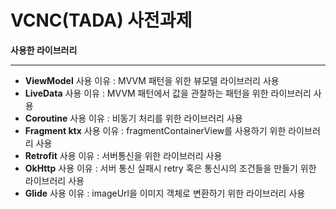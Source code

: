 # VCNC(TADA) 사전과제 

**사용한 라이브러리**

----------------------

- **ViewModel** 
  사용 이유 : MVVM 패턴을 위한 뷰모델 라이브러리 사용
- **LiveData**
  사용 이유 : MVVM 패턴에서 값을 관찰하는 패턴을 위한 라이브러리 사용
- **Coroutine**
  사용 이유 : 비동기 처리를 위한 라이브러리 사용
- **Fragment ktx**
  사용 이유 : fragmentContainerView를 사용하기 위한 라이브러리 사용
- **Retrofit**
  사용 이유 : 서버통신을 위한 라이브러리 사용
- **OkHttp**
  사용 이유 : 서버 통신 실패시 retry 혹은 통신시의 조건들을 만들기 위한 라이브러리 사용
- **Glide**
  사용 이유 : imageUrl을 이미지 객체로 변환하기 위한 라이브러리 사용

